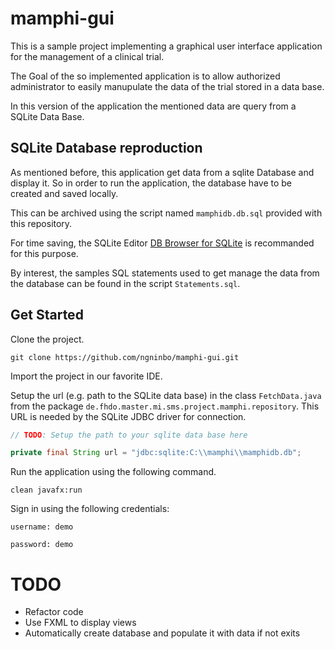 # mamphi-gui

This is a sample project implementing a graphical user interface application for the management of a clinical trial.

The Goal of the so implemented application is to allow authorized administrator to easily manupulate the data of the trial stored in a data base.

In this version of the application the mentioned data are query from a SQLite Data Base.

## SQLite Database reproduction

As mentioned before, this application get data from a sqlite Database and display it. 
So in order to run the application, the database have to be created and saved locally. 

This can be archived using the script named `mamphidb.db.sql` provided with this repository. 

For time saving, the SQLite Editor [DB Browser for SQLite](https://sqlitebrowser.org/) is recommanded for this purpose.

By interest, the samples SQL statements used to get manage the data from the database can be found in the script `Statements.sql`.

## Get Started


Clone the project.

```shell
git clone https://github.com/ngninbo/mamphi-gui.git
```


Import the project in our favorite IDE.


Setup the url (e.g. path to the SQLite data base) in the class `FetchData.java` from the package `de.fhdo.master.mi.sms.project.mamphi.repository`. 
This URL is needed by the SQLite JDBC driver for connection.

```Java
// TODO: Setup the path to your sqlite data base here

private final String url = "jdbc:sqlite:C:\\mamphi\\mamphidb.db";
```

Run the application using the following command.

```shell
clean javafx:run
```

Sign in using the following credentials:


```text
username: demo

password: demo
```

# TODO
- Refactor code
- Use FXML to display views
- Automatically create database and populate it with data if not exits

